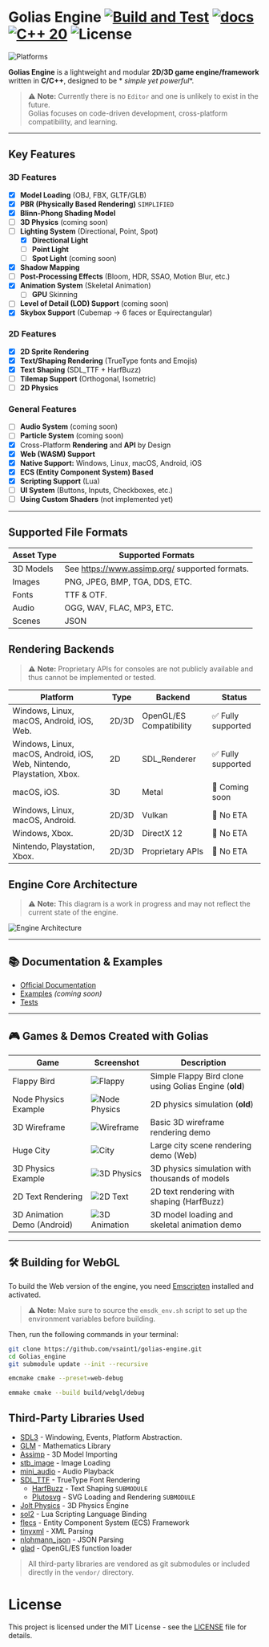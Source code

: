 # Golias Engine [![Build and Test](https://github.com/vsaint1/Golias_engine/actions/workflows/build.yml/badge.svg)](https://github.com/vsaint1/Golias_engine/actions/workflows/build.yml) [![docs](https://github.com/vsaint1/Golias_engine/actions/workflows/docs.yml/badge.svg)](https://github.com/vsaint1/Golias_engine/actions/workflows/docs.yml)  [![C++ 20](https://img.shields.io/badge/C%2B%2B-20-blue.svg)](https://isocpp.org/std/the-standard) ![License](https://img.shields.io/github/license/vsaint1/Golias_engine.svg)

![Platforms](https://img.shields.io/badge/platforms-Windows%20%7C%20Linux%20%7C%20macOS%20%7C%20Android%20%7C%20iOS%20%7C%20Web-blue.svg)

**Golias Engine** is a lightweight and modular **2D/3D game engine/framework** written in **C/C++**, designed to be *
*simple yet
powerful**.

> ⚠️ **Note:** Currently there is no `Editor` and one is unlikely to exist in the future.  
> Golias focuses on code-driven development, cross-platform compatibility, and learning.

---

## Key Features

### 3D Features

- [x] **Model Loading** (OBJ, FBX, GLTF/GLB)
- [x] **PBR (Physically Based Rendering)** `SIMPLIFIED`
- [x] **Blinn-Phong Shading Model**
- [ ] **3D Physics** (coming soon)
- [ ] **Lighting System** (Directional, Point, Spot)
  - [x] **Directional Light**
  - [ ] **Point Light**
  - [ ] **Spot Light** (coming soon)
- [x] **Shadow Mapping**
- [ ] **Post-Processing Effects** (Bloom, HDR, SSAO, Motion Blur, etc.)
- [x] **Animation System** (Skeletal Animation)
  - [ ] **GPU** Skinning
- [ ] **Level of Detail (LOD) Support** (coming soon)
- [x] **Skybox Support** (Cubemap -> 6 faces or Equirectangular)

### 2D Features

- [x] **2D Sprite Rendering**
- [x] **Text/Shaping Rendering** (TrueType fonts and Emojis)
- [x] **Text Shaping** (SDL_TTF + HarfBuzz)
- [ ] **Tilemap Support** (Orthogonal, Isometric)
- [ ] **2D Physics**

### General Features

- [ ] **Audio System** (coming soon)
- [ ] **Particle System** (coming soon)
- [x] Cross-Platform **Rendering** and **API** by Design
- [x] **Web (WASM) Support**
- [x] **Native Support:** Windows, Linux, macOS, Android, iOS
- [x] **ECS (Entity Component System) Based**
- [x] **Scripting Support** (Lua)
- [ ] **UI System** (Buttons, Inputs, Checkboxes, etc.)
- [ ] **Using Custom Shaders** (not implemented yet)

---

## Supported File Formats

| Asset Type | Supported Formats                              |
|------------|------------------------------------------------|
| 3D Models  | See https://www.assimp.org/ supported formats. |
| Images     | PNG, JPEG, BMP, TGA, DDS, ETC.                 |
| Fonts      | TTF & OTF.                                     |
| Audio      | OGG, WAV, FLAC, MP3, ETC.                      |
| Scenes     | JSON                                           |

## Rendering Backends

> ⚠️ **Note:** Proprietary APIs for consoles are not publicly available and thus cannot be implemented or tested.

| Platform                                                               | Type  | Backend                 | Status            |
|------------------------------------------------------------------------|-------|-------------------------|-------------------|
| Windows, Linux, macOS, Android, iOS, Web.                              | 2D/3D | OpenGL/ES Compatibility | ✅ Fully supported |
| Windows, Linux, macOS, Android, iOS, Web, Nintendo, Playstation, Xbox. | 2D    | SDL_Renderer            | ✅ Fully supported |
| macOS, iOS.                                                            | 3D    | Metal                   | 🚧 Coming soon    |
| Windows, Linux, macOS, Android.                                        | 2D/3D | Vulkan                  | 🚫 No ETA         |
| Windows, Xbox.                                                         | 2D/3D | DirectX 12              | 🚫 No ETA         |
| Nintendo, Playstation, Xbox.                                           | 2D/3D | Proprietary APIs        | 🚫 No ETA         |

## Engine Core Architecture

> ⚠️ **Note:** This diagram is a work in progress and may not reflect the current state of the engine.

![Engine Architecture](docs/architecture.png)

---

## 📚 Documentation & Examples

- [Official Documentation](https://vsaint1.github.io/golias-engine)
- [Examples](https://github.com/vsaint1/Golias_engine/tree/main/examples) *(coming soon)*
- [Tests](https://github.com/vsaint1/Golias_engine/tree/main/tests)

---

## 🎮 Games & Demos Created with Golias

| Game                        | Screenshot                             | Description                                            |
|-----------------------------|----------------------------------------|--------------------------------------------------------|
| Flappy Bird                 | ![Flappy](docs/2d_flappy.png)          | Simple Flappy Bird clone using Golias Engine (**old**) |
| Node Physics Example        | ![Node Physics](docs/2d_node_phys.png) | 2D physics simulation (**old**)                        |
| 3D Wireframe                | ![Wireframe](docs/3d_wireframe.png)    | Basic 3D wireframe rendering demo                      |
| Huge City                   | ![City](docs/3d_map_huge.png)          | Large city scene rendering demo (Web)                  |
| 3D Physics Example          | ![3D Physics](docs/3d_physics.png)     | 3D physics simulation with thousands of models         |
| 2D Text Rendering           | ![2D Text](docs/2d_text.png)           | 2D text rendering with shaping (HarfBuzz)              |
| 3D Animation Demo (Android) | ![3D Animation](docs/3d_animation.png) | 3D model loading and skeletal animation demo           |

---

## 🛠 Building for WebGL

To build the Web version of the engine, you
need [Emscripten](https://emscripten.org/docs/getting_started/downloads.html) installed and activated.

> ⚠️ **Note:** Make sure to source the `emsdk_env.sh` script to set up the environment variables before building.

Then, run the following commands in your terminal:

```bash
git clone https://github.com/vsaint1/golias-engine.git
cd Golias_engine
git submodule update --init --recursive

emcmake cmake --preset=web-debug

emmake cmake --build build/webgl/debug
```

## Third-Party Libraries Used

- [SDL3](https://www.libsdl.org/) - Windowing, Events, Platform Abstraction.
- [GLM](https://glm.g-truc.net/) - Mathematics Library
- [Assimp](https://www.assimp.org/) - 3D Model Importing
- [stb_image]() - Image Loading
- [mini_audio]() - Audio Playback
- [SDL_TTF](https://www.libsdl.org/projects/SDL_ttf/) - TrueType Font Rendering
    - [HarfBuzz](https://harfbuzz.github.io/) - Text Shaping `SUBMODULE`
    - [Plutosvg]() - SVG Loading and Rendering `SUBMODULE`
- [Jolt Physics](https://github.com/jrouwe/JoltPhysics) - 3D Physics Engine
- [sol2](https://www.lua.org/) - Lua Scripting Language Binding
- [flecs](https://flecs.dev/) - Entity Component System (ECS) Framework
- [tinyxml](https://github.com/leethomason/tinyxml2) - XML Parsing
- [nlohmann_json](https://github.com/nlohmann/json) - JSON Parsing
- [glad](https://glad.dav1d.de/) - OpenGL/ES function loader

> All third-party libraries are vendored as git submodules or included directly in the `vendor/` directory.

# License

This project is licensed under the MIT License - see the [LICENSE](LICENSE) file for details.